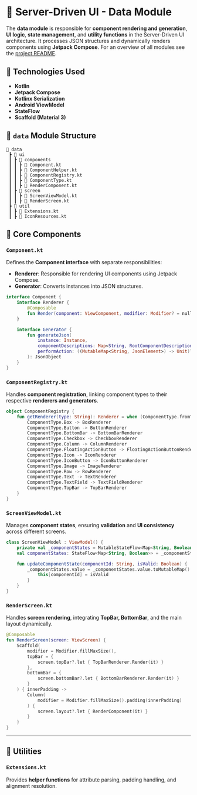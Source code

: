 # 🏹 Server-Driven UI - Data Module

The **data module** is responsible for **component rendering and generation**, **UI logic**, **state management**, and **utility functions** in the Server-Driven UI architecture. It processes JSON structures and dynamically renders components using **Jetpack Compose**.
For an overview of all modules see the [project README](../README.md).
## 📌 Technologies Used

- **Kotlin**
- **Jetpack Compose**
- **Kotlinx Serialization**
- **Android ViewModel**
- **StateFlow**
- **Scaffold (Material 3)**

## 📁 `data` Module Structure

```
📂 data
 ┣ 📂 ui
 ┃ ┣ 📂 components
 ┃ ┃ ┣ 📜 Component.kt
 ┃ ┃ ┣ 📜 ComponentHelper.kt
 ┃ ┃ ┣ 📜 ComponentRegistry.kt
 ┃ ┃ ┣ 📜 ComponentType.kt
 ┃ ┃ ┣ 📜 RenderComponent.kt
 ┃ ┣ 📂 screen
 ┃ ┃ ┣ 📜 ScreenViewModel.kt
 ┃ ┃ ┣ 📜 RenderScreen.kt
 ┣ 📂 util
 ┃ ┣ 📜 Extensions.kt
 ┃ ┣ 📜 IconResources.kt
```

## 📌 Core Components

### `Component.kt`
Defines the **Component interface** with separate responsibilities:
- **Renderer**: Responsible for rendering UI components using Jetpack Compose.
- **Generator**: Converts instances into JSON structures.

```kotlin
interface Component {
    interface Renderer {
        @Composable
        fun Render(component: ViewComponent, modifier: Modifier? = null)
    }

    interface Generator {
        fun generateJson(
            instance: Instance,
            componentDescriptions: Map<String, RootComponentDescription>? = null,
            performAction: ((MutableMap<String, JsonElement>) -> Unit)? = null
        ): JsonObject
    }
}
```

### `ComponentRegistry.kt`
Handles **component registration**, linking component types to their respective **renderers and generators**.

```kotlin
object ComponentRegistry {
    fun getRenderer(type: String): Renderer = when (ComponentType.fromType(type)) {
        ComponentType.Box -> BoxRenderer
        ComponentType.Button -> ButtonRenderer
        ComponentType.BottomBar -> BottomBarRenderer
        ComponentType.Checkbox -> CheckboxRenderer
        ComponentType.Column -> ColumnRenderer
        ComponentType.FloatingActionButton -> FloatingActionButtonRenderer
        ComponentType.Icon -> IconRenderer
        ComponentType.IconButton -> IconButtonRenderer
        ComponentType.Image -> ImageRenderer
        ComponentType.Row -> RowRenderer
        ComponentType.Text -> TextRenderer
        ComponentType.TextField -> TextFieldRenderer
        ComponentType.TopBar -> TopBarRenderer
    }
}
```

### `ScreenViewModel.kt`
Manages **component states**, ensuring **validation** and **UI consistency** across different screens.

```kotlin
class ScreenViewModel : ViewModel() {
    private val _componentStates = MutableStateFlow<Map<String, Boolean>>(emptyMap())
    val componentStates: StateFlow<Map<String, Boolean>> = _componentStates

    fun updateComponentState(componentId: String, isValid: Boolean) {
        _componentStates.value = _componentStates.value.toMutableMap().apply {
            this[componentId] = isValid
        }
    }
}
```

### `RenderScreen.kt`
Handles **screen rendering**, integrating **TopBar, BottomBar**, and the main layout dynamically.

```kotlin
@Composable
fun RenderScreen(screen: ViewScreen) {
    Scaffold(
        modifier = Modifier.fillMaxSize(),
        topBar = {
            screen.topBar?.let { TopBarRenderer.Render(it) }
        },
        bottomBar = {
            screen.bottomBar?.let { BottomBarRenderer.Render(it) }
        }
    ) { innerPadding ->
        Column(
            modifier = Modifier.fillMaxSize().padding(innerPadding)
        ) {
            screen.layout?.let { RenderComponent(it) }
        }
    }
}
```

---

## 🔧 Utilities

### `Extensions.kt`
Provides **helper functions** for attribute parsing, padding handling, and alignment resolution.
